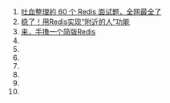 1. [吐血整理的 60 个 Redis 面试题，全网最全了](https://mp.weixin.qq.com/s/o-AjwLXnPL8SDg4BAdU4vQ)
1. [稳了！用Redis实现“附近的人”功能](https://mp.weixin.qq.com/s/VUOGCcLNODp3dUFkP5eA4Q)
1. [来，手撸一个简版Redis](https://mp.weixin.qq.com/s/wl5FDLlv7BYHyV3gvHeUoQ)
1. []()
1. []()
1. []()
1. []()
1. []()
1. []()
1. []()